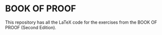# BOOK OF PROOF

This repository has all the LaTeX code for the exercises from the BOOK OF
PROOF (Second Edition).

